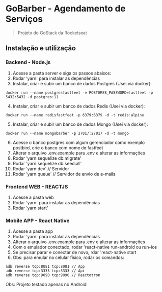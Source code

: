 # GoBarber - Agendamento de Serviços

> Projeto do GoStack da Rocketseat


## Instalação e utilização

### Backend - Node.js

1.  Acesse a pasta server e siga os passos abaixos:
2.  Rodar 'yarn' para instalar as dependências
3.  Instalar, criar e subir um banco de dados Postgres (Usei via docker):
```
docker run --name postgresfastfeet -e POSTGRES_PASSWORD=fastfeet -p 5432:5432 -d postgres:11
```
4.  Instalar, criar e subir um banco de dados Redis (Usei via docker):
```
docker run --name redisfastfeet -p 6379:6379 -d -t redis:alpine
```
5. Instalar, criar e subir um banco de dados Mongo (Usei via docker):
```
docker run --name mongobarber -p 27017:27017 -d -t mongo
```
6.  Acesse o banco postgres com algum gerenciador como exemplo postbird, crie o banco com nome de fastfeet
7.  Alterar o arquivo .env.example para .env e alterar as informações
8. Rodar 'yarn sequelize db:migrate'
9. Rodar 'yarn sequelize db:seed:all'
10. Rodar 'yarn dev' // Servidor
11. Rodar 'yarn queue' // Servidor de envio de e-mails

### Frontend WEB - REACTJS

1.  Acesse a pasta web
2.  Rodar 'yarn' para instalar as dependências
3.  Rodar 'yarn start'

### Mobile APP - React Native

1.  Acesse a pasta app
2.  Rodar 'yarn' para instalar as dependências
3.  Alterar o arquivo .env.example para .env e alterar as informações
4.  Com o emulador conectado, rodar 'react-native run-android ou run-ios
5.  Se precisar parar e conectar de novo, rdar 'react-native start
6.  Obs: para emular no celular físico, rodar os comandos:
``` 
adb reverse tcp:8081 tcp:8081 // App
adb reverse tcp:3333 tcp:3333 // Api
adb reverse tcp:9090 tcp:9090 // Reactotron
```

Obs: Projeto testado apenas no Android